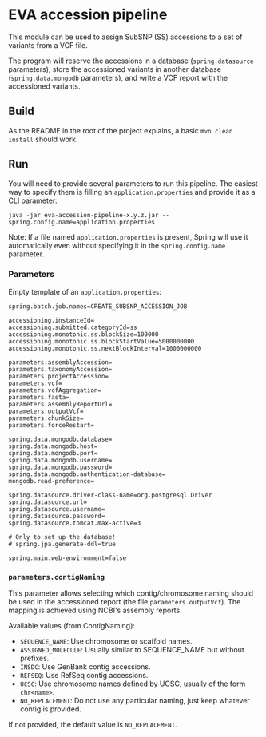 # EVA accession pipeline

This module can be used to assign SubSNP (SS) accessions to a set of variants from a VCF file.

The program will reserve the accessions in a database (`spring.datasource` parameters), store the accessioned variants in another database (`spring.data.mongodb` parameters), and write a VCF report with the accessioned variants.

## Build

As the README in the root of the project explains, a basic `mvn clean install` should work.

## Run

You will need to provide several parameters to run this pipeline. The easiest way to specify them is filling an `application.properties` and provide it as a CLI parameter:

```
java -jar eva-accession-pipeline-x.y.z.jar --spring.config.name=application.properties
```
Note: If a file named `application.properties` is present, Spring will use it automatically even without specifying it in the `spring.config.name` parameter.

### Parameters

Empty template of an `application.properties`:

```
spring.batch.job.names=CREATE_SUBSNP_ACCESSION_JOB

accessioning.instanceId=
accessioning.submitted.categoryId=ss
accessioning.monotonic.ss.blockSize=100000
accessioning.monotonic.ss.blockStartValue=5000000000
accessioning.monotonic.ss.nextBlockInterval=1000000000

parameters.assemblyAccession=
parameters.taxonomyAccession=
parameters.projectAccession=
parameters.vcf=
parameters.vcfAggregation=
parameters.fasta=
parameters.assemblyReportUrl=
parameters.outputVcf=
parameters.chunkSize=
parameters.forceRestart=

spring.data.mongodb.database=
spring.data.mongodb.host=
spring.data.mongodb.port=
spring.data.mongodb.username=
spring.data.mongodb.password=
spring.data.mongodb.authentication-database=
mongodb.read-preference=

spring.datasource.driver-class-name=org.postgresql.Driver
spring.datasource.url=
spring.datasource.username=
spring.datasource.password=
spring.datasource.tomcat.max-active=3

# Only to set up the database!
# spring.jpa.generate-ddl=true

spring.main.web-environment=false
```

### `parameters.contigNaming`

This parameter allows selecting which contig/chromosome naming should be used in the accessioned report (the file `parameters.outputVcf`). The mapping is achieved using NCBI's assembly reports.

Available values (from ContigNaming):
- `SEQUENCE_NAME`: Use chromosome or scaffold names.
- `ASSIGNED_MOLECULE`: Usually similar to SEQUENCE_NAME but without prefixes.
- `INSDC`: Use GenBank contig accessions.
- `REFSEQ`: Use RefSeq contig accessions.
- `UCSC`: Use chromosome names defined by UCSC, usually of the form `chr<name>`.
- `NO_REPLACEMENT`: Do not use any particular naming, just keep whatever contig is provided.

If not provided, the default value is `NO_REPLACEMENT`.
